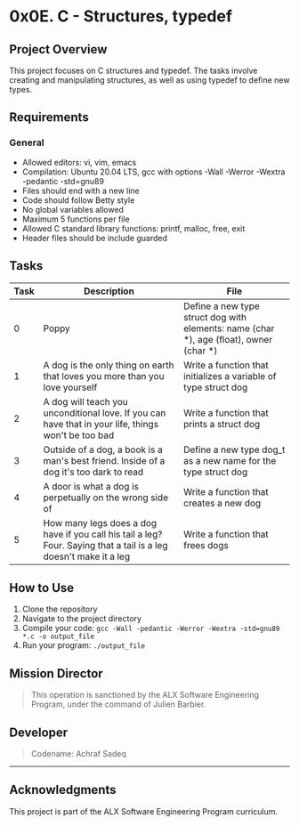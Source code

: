 # 0x0E. C - Structures, typedef

## Project Overview

This project focuses on C structures and typedef. The tasks involve creating and manipulating structures, as well as using typedef to define new types.

## Requirements

### General
- Allowed editors: vi, vim, emacs
- Compilation: Ubuntu 20.04 LTS, gcc with options -Wall -Werror -Wextra -pedantic -std=gnu89
- Files should end with a new line
- Code should follow Betty style
- No global variables allowed
- Maximum 5 functions per file
- Allowed C standard library functions: printf, malloc, free, exit
- Header files should be include guarded

## Tasks

| Task | Description | File |
|------|-------------|------|
| 0 | Poppy | Define a new type struct dog with elements: name (char *), age (float), owner (char *) | dog.h |
| 1 | A dog is the only thing on earth that loves you more than you love yourself | Write a function that initializes a variable of type struct dog | 1-init_dog.c |
| 2 | A dog will teach you unconditional love. If you can have that in your life, things won't be too bad | Write a function that prints a struct dog | 2-print_dog.c |
| 3 | Outside of a dog, a book is a man's best friend. Inside of a dog it's too dark to read | Define a new type dog_t as a new name for the type struct dog | dog.h |
| 4 | A door is what a dog is perpetually on the wrong side of | Write a function that creates a new dog | 4-new_dog.c |
| 5 | How many legs does a dog have if you call his tail a leg? Four. Saying that a tail is a leg doesn't make it a leg | Write a function that frees dogs | 5-free_dog.c |

## How to Use

1. Clone the repository
2. Navigate to the project directory
3. Compile your code: `gcc -Wall -pedantic -Werror -Wextra -std=gnu89 *.c -o output_file`
4. Run your program: `./output_file`

## Mission Director

> This operation is sanctioned by the ALX Software Engineering Program, under the command of Julien Barbier.

## Developer

> Codename: Achraf Sadeq
----------------------


## Acknowledgments

This project is part of the ALX Software Engineering Program curriculum.
